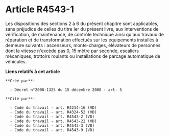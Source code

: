 # Article R4543-1

Les dispositions des sections 2 à 6 du présent chapitre sont applicables, sans préjudice de celles du titre Ier du présent
livre, aux interventions de vérification, de maintenance, de contrôle technique ainsi qu'aux travaux de réparation et de
transformation effectués sur les équipements installés à demeure suivants : ascenseurs, monte-charges, élévateurs de
personnes dont la vitesse n'excède pas 0, 15 mètre par seconde, escaliers mécaniques, trottoirs roulants ou installations de
parcage automatique de véhicules.

**Liens relatifs à cet article**

	**Créé par**:

	  - Décret n°2008-1325 du 15 décembre 2008 - art. 5

	**Cité par**:

	  - Code du travail - art. R4214-16 (VD)
	  - Code du travail - art. R4324-52 (VD)
	  - Code du travail - art. R4543-2 (VD)
	  - Code du travail - art. R4543-22 (VD)
	  - Code du travail - art. R4543-3 (VD)
	  - Code du travail - art. R4543-9 (VD)
